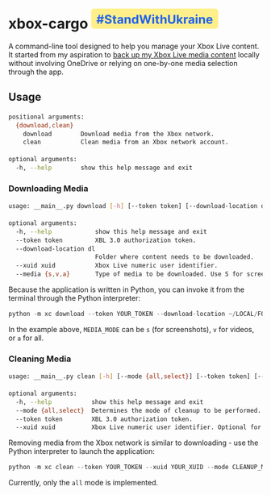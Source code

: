 # xbox-cargo [![Stand With Ukraine](https://raw.githubusercontent.com/vshymanskyy/StandWithUkraine/main/badges/StandWithUkraine.svg)](https://den.dev/ukraine)

A command-line tool designed to help you manage your Xbox Live content. It started from my aspiration to [back up my Xbox Live media content](https://den.dev/blog/xbox-live-download-captures/) locally without involving OneDrive or relying on one-by-one media selection through the app.

## Usage

```bash
positional arguments:
  {download,clean}
    download        Download media from the Xbox network.
    clean           Clean media from an Xbox network account.

optional arguments:
  -h, --help        show this help message and exit
```

### Downloading Media

```bash
usage: __main__.py download [-h] [--token token] [--download-location dl] [--xuid xuid] [--media {s,v,a}]

optional arguments:
  -h, --help            show this help message and exit
  --token token         XBL 3.0 authorization token.
  --download-location dl
                        Folder where content needs to be downloaded.
  --xuid xuid           Xbox Live numeric user identifier.
  --media {s,v,a}       Type of media to be downloaded. Use S for screenshots, V, for video, or A for all.
```

Because the application is written in Python, you can invoke it from the terminal through the Python interpreter:

```python
python -m xc download --token YOUR_TOKEN --download-location ~/LOCAL/FOLDER --xuid YOUR_XUID --media MEDIA_MODE
```

In the example above, `MEDIA_MODE` can be `s` (for screenshots), `v` for videos, or `a` for all.

### Cleaning Media

```bash
usage: __main__.py clean [-h] [--mode {all,select}] [--token token] [--xuid xuid]

optional arguments:
  -h, --help           show this help message and exit
  --mode {all,select}  Determines the mode of cleanup to be performed.
  --token token        XBL 3.0 authorization token.
  --xuid xuid          Xbox Live numeric user identifier. Optional for selective cleanup.
```

Removing media from the Xbox network is similar to downloading - use the Python interpreter to launch the application:

```python
python -m xc clean --token YOUR_TOKEN --xuid YOUR_XUID --mode CLEANUP_MODE
```

Currently, only the `all` mode is implemented.
